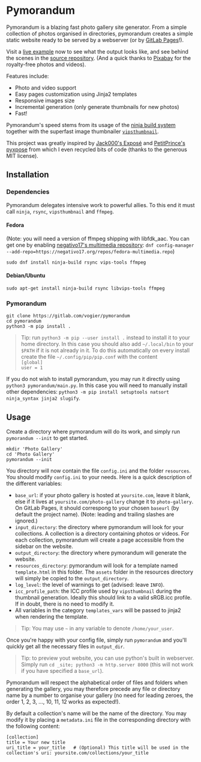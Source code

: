 # Pymorandum

Pymorandum is a blazing fast photo gallery site generator. From a simple collection of photos organised in directories, pymorandum creates a simple static website ready to be served by a webserver (or by [GitLab Pages][gitlab-pages]!).

Visit a [live example][example] now to see what the output looks like, and see behind the scenes in the [source repository][gallery-source]. (And a quick thanks to [Pixabay][pixabay] for the royalty-free photos and videos).


Features include:
* Photo and video support
* Easy pages customization using Jinja2 templates
* Responsive images size
* Incremental generation (only generate thumbnails for new photos)
* Fast!

Pymorandum's speed stems from its usage of the [ninja build system][ninja] together with the superfast image thumbnailer [`vipsthumbnail`][vipsthumbnail].

This project was greatly inspired by [Jack000's Exposé][expose] and [PetitPrince's pyxpose][pyxpose] from which I even recycled bits of code (thanks to the generous MIT license).

[gitlab-pages]: https://about.gitlab.com/features/pages/
[example]: https://vogier.gitlab.io/pymorandum-gallery
[gallery-source]: https://gitlab.com/vogier/pymorandum-gallery
[ninja]: https://ninja-build.org/
[pixabay]: https://pixabay.com
[vipsthumbnail]: https://jcupitt.github.io/libvips/API/current/Using-vipsthumbnail.md.html
[expose]: https://github.com/Jack000/expose
[pyxpose]: https://github.com/PetitPrince/pyxpose
## Installation

### Dependencies
Pymorandum delegates intensive work to powerful allies. To this end it must call `ninja`, `rsync`, `vipsthumbnail` and `ffmpeg`. 

#### Fedora
(Note: you will need a version of ffmpeg shipping with libfdk_aac. You can get one by enabling [negativo17's multimedia repository][multimedia]: `dnf config-manager --add-repo=https://negativo17.org/repos/fedora-multimedia.repo`)
```
sudo dnf install ninja-build rsync vips-tools ffmpeg
```

[multimedia]: https://negativo17.org/handbrake/
#### Debian/Ubuntu
```
sudo apt-get install ninja-build rsync libvips-tools ffmpeg
```
### Pymorandum
```
git clone https://gitlab.com/vogier/pymorandum
cd pymorandum
python3 -m pip install .
```
> Tip: run `python3 -m pip --user install .` instead to install it to your home directory. In this case you should also add `~/.local/bin` to your `$PATH` if it is not already in it.
> To do this automatically on every install create the file `~/.config/pip/pip.conf` with the content<br>
    `[global]`<br>
    `user = 1`

If you do not wish to install pymorandum, you may run it directly using `python3 pymorandum/main.py`. In this case you will need to manually install other dependencies: `python3 -m pip install setuptools natsort ninja_syntax jinja2 slugify`.

## Usage

Create a directory where pymorandum will do its work, and simply run `pymorandum --init` to get started.

```
mkdir 'Photo Gallery'
cd 'Photo Gallery'
pymorandum --init
```

You directory will now contain the file `config.ini` and the folder `resources`.
You should modify `config.ini` to your needs. Here is a quick description of the different variables:
* `base_url`: if your photo gallery is hosted at `yoursite.com`, leave it blank, else if it lives at `yoursite.com/photo-gallery` change it to `photo-gallery`. On GitLab Pages, it should correspong to your chosen `baseurl` (by default the project name). (Note: leading and trailing slashes are ignored.)
* `input_directory`: the directory where pymorandum will look for your collections. A collection is a directory containing photos or videos. For each collection, pymorandum will create a page accessible from the sidebar on the website.
* `output_directory`: the directory where pymorandum will generate the website.
* `resources_directory`: pymorandum will look for a template named `template.html` in this folder. The `assets` folder in the resources directory will simply be copied to the `output_directory`.
* `log_level`: the level of warnings to get (advised: leave `INFO`).
* `icc_profile_path`: the ICC profile used by `vipsthumbnail` during the thumbnail generation. Ideally this should link to a valid sRGB.icc profile. If in doubt, there is no need to modify it.
* All variables in the category `templates_vars` will be passed to jinja2 when rendering the template.

> Tip: You may use `~` in any variable to denote `/home/your_user`.

Once you're happy with your config file, simply run `pymorandum` and you'll quickly get all the necessary files in `output_dir`.

> Tip: to preview yout website, you can use python's built in webserver. Simply run `cd _site; python3 -m http.server 8000` (this will not work if you have specified a `base_url`).


Pymorandum will respect the alphabetical order of files and folders when generating the gallery, you may therefore precede any file or directory name by a number to organise your gallery (no need for leading zeroes, the order 1, 2, 3, ..., 10, 11, 12 works as expected!).

By default a collection's name will be the name of the directory. You may modify it by placing a `metadata.ini` file in the corresponding directory with the following content:
```
[collection]
title = Your new title
uri_title = your_title   # (Optional) This title will be used in the collection's uri: yoursite.com/collections/your_title
```
